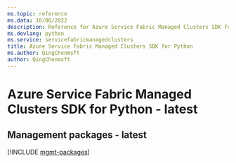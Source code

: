 ```yaml
---
ms.topic: reference
ms.data: 10/06/2022
description: Reference for Azure Service Fabric Managed Clusters SDK for Python
ms.devlang: python
ms.service: servicefabricmanagedclusters
title: Azure Service Fabric Managed Clusters SDK for Python
ms.author: QingChenmsft
author: QingChenmsft
---
```

# Azure Service Fabric Managed Clusters SDK for Python - latest

## Management packages - latest
[!INCLUDE [mgmt-packages](service-fabric-managed-clusters-mgmt-index.md)]